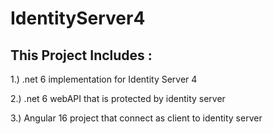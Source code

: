 # IdentityServer4

##  This Project Includes :

1.) .net 6 implementation for Identity Server 4

2.) .net 6 webAPI that is protected by identity server

3.) Angular 16 project that connect as client to identity server 

